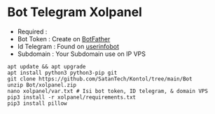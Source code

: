 # Bot Telegram Xolpanel
- Required :
- Bot Token   : Create on [BotFather](https://t.me/BotFather)
- Id Telegram : Found on [userinfobot](https://t.me/userinfobot)
- Subdomain   : Your Subdomain use on IP VPS
```
apt update && apt upgrade
apt install python3 python3-pip git
git clone https://github.com/SatanTech/Kontol/tree/main/Bot
unzip Bot/xolpanel.zip
nano xolpanel/var.txt # Isi bot token, ID telegram, & domain VPS
pip3 install -r xolpanel/requirements.txt
pip3 install pillow
```
